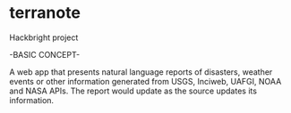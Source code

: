 terranote
=========

Hackbright project

-BASIC CONCEPT-

A web app that presents natural language reports of disasters, weather events or other information generated from USGS, Inciweb, UAFGI, NOAA and NASA APIs. The report would update as the source updates its information.
